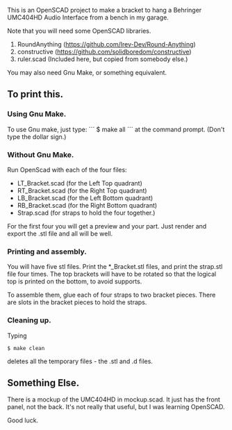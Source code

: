 This is an OpenSCAD project to make a bracket to hang a Behringer
UMC404HD Audio Interface from a bench in my garage.

Note that you will need some OpenSCAD libraries.

1. RoundAnything (https://github.com/Irev-Dev/Round-Anything)
1. constructive (https://github.com/solidboredom/constructive)
1. ruler.scad (Included here, but copied from somebody else.)

You may also need Gnu Make, or something equivalent.

## To print this.
### Using Gnu Make.
To use Gnu make, just type:
´´´
$ make all
´´´
at the command prompt. (Don't type the dollar sign.)

### Without Gnu Make.
Run OpenScad with each of the four files:

- LT_Bracket.scad (for the Left Top quadrant)
- RT_Bracket.scad (for the Right Top quadrant)
- LB_Bracket.scad (for the Left Bottom quadrant)
- RB_Bracket.scad (for the Right Bottom quadrant)
- Strap.scad (for straps to hold the four together.)

For the first four you will get a preview and your part.
Just render and export the .stl file and all will be well.

### Printing and assembly.
You will have five stl files. Print the *_Bracket.stl files,
and print the strap.stl file four times. The top brackets
will have to be rotated so that the logical top is printed
on the bottom, to avoid supports.

To assemble them, glue each of four straps to two bracket pieces.
There are slots in the bracket pieces to hold the straps.

### Cleaning up.
Typing
```
$ make clean
```
deletes all the temporary files - the .stl and .d files.

## Something Else.
There is a mockup of the UMC404HD in mockup.scad. It just
has the front panel, not the back. It's not really that
useful, but I was learning OpenSCAD.

Good luck.

